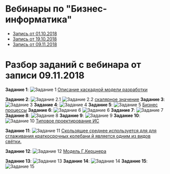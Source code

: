 # Вебинары по "Бизнес-информатика"

- [Запись от 01.10.2018](https://www.youtube.com/watch?v=U0Ws5aTjbls)
- [Запись от 19.10.2018](https://www.youtube.com/watch?v=Rozkr_OnyEc)
- [Запись от 09.11.2018](https://www.youtube.com/watch?v=NsVhZW_elfc)

# Разбор заданий с вебинара от записи 09.11.2018

**Задание 1**:
![Задание 1](images/businessInformatics/Webinar3Task1.png)
[Описание каскадной модели разработки](https://habr.com/ru/post/111674/)

**Задание 2**:
![Задание 2.1](images/businessInformatics/Webinar3Task2_1.png)
![Задание 2.2](images/businessInformatics/Webinar3Task2_2.png)
[скалярное значение](https://otvet.mail.ru/question/51150282)
**Задание 3**:
![Задание 3](images/businessInformatics/Webinar3Task3.png)
**Задание 4**:
![Задание 4](images/businessInformatics/Webinar3Task4.png)
**Задание 5**:
![Задание 5](images/businessInformatics/Webinar3Task5.png)
[Бизнес процессы](https://ru.wikipedia.org/wiki/%D0%91%D0%B8%D0%B7%D0%BD%D0%B5%D1%81-%D0%BF%D1%80%D0%BE%D1%86%D0%B5%D1%81%D1%81)
**Задание 6**:
![Задание 6](images/businessInformatics/Webinar3Task6_1.png)
![Задание 6](images/businessInformatics/Webinar3Task6_2.png)
**Задание 7**:
![Задание 7](images/businessInformatics/Webinar3Task7.png)
**Задание 8**:
![Задание 8](images/businessInformatics/Webinar3Task8.png)
**Задание 9**:
![Задание 9](images/businessInformatics/Webinar3Task9.png)
**Задание 10**:
![Задание 10](images/businessInformatics/Webinar3Task10.png)
[Типовое проектирование ИС](https://www.intuit.ru/studies/courses/2195/55/lecture/1622?page=4)

**Задание 11**:
![Задание 11](images/businessInformatics/Webinar3Task11.png)
[Скользящее среднее используется для для сглаживания краткосрочных колебани й является одним из видов свётки.](https://ru.wikipedia.org/wiki/%D0%A1%D0%BA%D0%BE%D0%BB%D1%8C%D0%B7%D1%8F%D1%89%D0%B0%D1%8F_%D1%81%D1%80%D0%B5%D0%B4%D0%BD%D1%8F%D1%8F)

**Задание 12**:
![Задание 12](images/businessInformatics/Webinar3Task12.png)
[Модель Г.Керцнера](https://cyberpedia.su/11x5f10.html)

**Задание 13**:
![Задание 13](images/businessInformatics/Webinar3Task13.png)
**Задание 14**:
![Задание 14](images/businessInformatics/Webinar3Task14.png)
**Задание 15**:
![Задание 15](images/businessInformatics/Webinar3Task15.png)